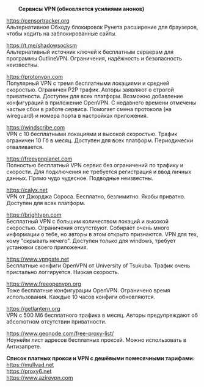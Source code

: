         
&nbsp;&nbsp;&nbsp;&nbsp;&nbsp;&nbsp;&nbsp;&nbsp;**Сервисы VPN (обновляется усилиями анонов)**
        
https://censortracker.org <br>
Альтернативное Обходу блокировок Рунета расширение для браузеров, чтобы ходить на заблокированные сайты.

https://t.me/shadowsocksm <br>
Альтернативный источник ключей к бесплатным серверам для программы OutlineVPN. Ограничения, надёжность и безопасность неизвестны.

https://protonvpn.com <br>
Популярный VPN с тремя бесплатными локациями и средней скоростью. Ограничен P2P трафик. Авторы заявляют о строгой приватности. Доступен для всех платформ. Возможно добавление конфигураций в приложение OpenVPN. С недавнего времени отмечены частые сбои в работе сервиса. Помогает смена протокола (на wireguard) и номера порта в настройках приложения.

https://windscribe.com <br>
VPN с 10 бесплатными локациями и высокой скоростью. Трафик ограничен 10 Гб в месяц. Доступен для всех платформ. Периодически отваливается.

https://freevpnplanet.com <br>
Полностью бесплатный VPN сервис без ограничений по трафику и скорости. Для подключения не требуется регистрация и ввод личных данных. Прямо чудо чудесное. Подводные неизвестны.

https://calyx.net <br>
VPN от Джорджа Сороса. Бесплатно, безлимитно. Якобы приватно. Доступен для всех платформ.

https://brightvpn.com <br>
Бесплатный VPN с большим количеством локаций и высокой скоростью. Ограничения отсутствуют. Собирает очень много информации о тебе, но авторы в этом открыто признаются. VPN для тех, кому "скрывать нечего". Доступен только для windows, требует установки своего приложения.

https://www.vpngate.net <br>
Бесплатные конфиги OpenVPN от University of Tsukuba. Трафик очень пристально логгируется. Низкая скорость.

https://www.freeopenvpn.org <br>
Тоже бесплатные конфигурации OpenVPN. Ограничено время использования. Каждые 10 часов конфиги обновляются.

https://getlantern.org <br>
VPN с 500 Мб бесплатного трафика в месяц. Авторы предупреждают об абсолютном отсутствии приватности.

https://www.geonode.com/free-proxy-list/ <br>
Ноунейм лист адресов бесплатных проксей. Можно использовать в Антизапрете.

**Список платных прокси и VPN с дешёвыми помесячными тарифами:** <br>
https://mullvad.net <br>
https://proxy6.net <br>
https://www.azirevpn.com <br>
